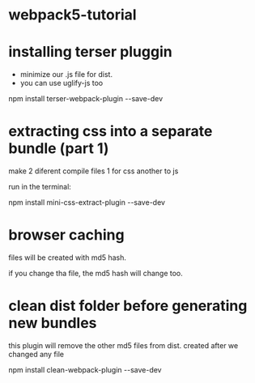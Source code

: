 # webpack5-tutorial




# installing terser pluggin

- minimize our .js file for dist.
- you can use uglify-js too

npm install terser-webpack-plugin --save-dev


# extracting css into a separate bundle (part 1)

make 2 diferent compile files 1 for css another to js

run in the terminal:

npm install mini-css-extract-plugin --save-dev


# browser caching 

files will be created with md5 hash.

if you change tha file, the md5 hash will change too.

# clean dist folder before generating new bundles

this plugin will remove the other md5 files from dist. created after we changed any file

npm install clean-webpack-plugin --save-dev
